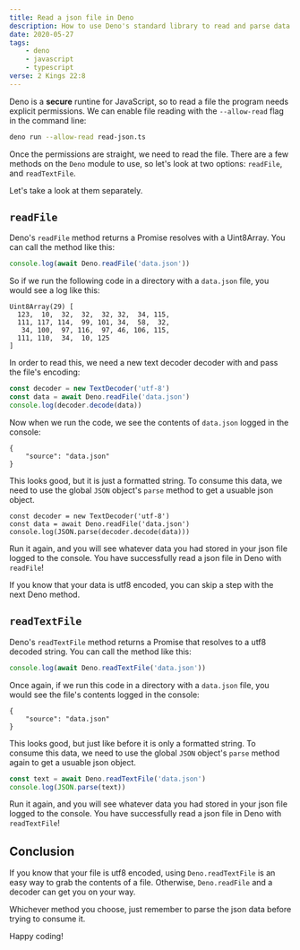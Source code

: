 ```yaml
---
title: Read a json file in Deno
description: How to use Deno's standard library to read and parse data from a json file.
date: 2020-05-27
tags:
    - deno
    - javascript
    - typescript
verse: 2 Kings 22:8
---
```


Deno is a **secure** runtine for JavaScript, so to read a file the program needs explicit permissions. We can enable file reading with the `--allow-read` flag in the command line:

```bash
deno run --allow-read read-json.ts
```

Once the permissions are straight, we need to read the file. There are a few methods on the `Deno` module to use, so let's look at two options: `readFile`, and `readTextFile`.

Let's take a look at them separately.

## `readFile`

Deno's `readFile` method returns a Promise resolves with a Uint8Array. You can call the method like this:

```js
console.log(await Deno.readFile('data.json'))
```

So if we run the following code in a directory with a `data.json` file, you would see a log like this:

```
Uint8Array(29) [
  123,  10,  32,  32,  32, 32,  34, 115,
  111, 117, 114,  99, 101, 34,  58,  32,
   34, 100,  97, 116,  97, 46, 106, 115,
  111, 110,  34,  10, 125
]
```

In order to read this, we need a new text decoder decoder with and pass the file's encoding:

```js
const decoder = new TextDecoder('utf-8')
const data = await Deno.readFile('data.json')
console.log(decoder.decode(data))
```

Now when we run the code, we see the contents of `data.json` logged in the console:

```
{
    "source": "data.json"
}
```

This looks good, but it is just a formatted string. To consume this data, we need to use the global `JSON` object's `parse` method to get a usuable json object.

```js/2
const decoder = new TextDecoder('utf-8')
const data = await Deno.readFile('data.json')
console.log(JSON.parse(decoder.decode(data)))
```

Run it again, and you will see whatever data you had stored in your json file logged to the console. You have successfully read a json file in Deno with `readFile`!

If you know that your data is utf8 encoded, you can skip a step with the next Deno method.

## `readTextFile`

Deno's `readTextFile` method returns a Promise that resolves to a utf8 decoded string. You can call the method like this:

```js
console.log(await Deno.readTextFile('data.json'))
```

Once again, if we run this code in a directory with a `data.json` file, you would see the file's contents logged in the console:

```
{
    "source": "data.json"
}
```

This looks good, but just like before it is only a formatted string. To consume this data, we need to use the global `JSON` object's `parse` method again to get a usuable json object.

```js
const text = await Deno.readTextFile('data.json')
console.log(JSON.parse(text))
```

Run it again, and you will see whatever data you had stored in your json file logged to the console. You have successfully read a json file in Deno with `readTextFile`!

## Conclusion

If you know that your file is utf8 encoded, using `Deno.readTextFile` is an easy way to grab the contents of a file. Otherwise, `Deno.readFile` and a decoder can get you on your way.

Whichever method you choose, just remember to parse the json data before trying to consume it.

Happy coding!